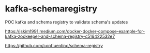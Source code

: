 # kafka-schemaregistry
POC kafka and schema registry to validate schema's updates

https://jskim1991.medium.com/docker-docker-compose-example-for-kafka-zookeeper-and-schema-registry-c516422532e7

https://github.com/confluentinc/schema-registry
